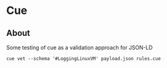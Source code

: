 # Cue

## About

Some testing of cue as a validation approach for JSON-LD

```
cue vet --schema '#LoggingLinuxVM' payload.json rules.cue
```
